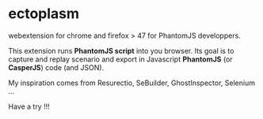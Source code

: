 # ectoplasm
webextension for chrome and firefox > 47 for PhantomJS developpers.

This extension runs **PhantomJS script** into you browser. Its goal is to capture and replay scenario and export in Javascript **PhantomJS** (or **CasperJS**) code (and JSON).

My inspiration comes from Resurectio, SeBuilder, GhostInspector, Selenium ...

Have a try !!!
